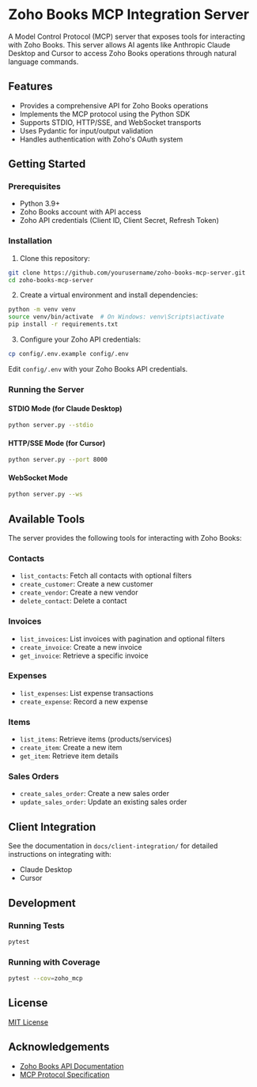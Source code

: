 # Zoho Books MCP Integration Server

A Model Control Protocol (MCP) server that exposes tools for interacting with Zoho Books. This server allows AI agents like Anthropic Claude Desktop and Cursor to access Zoho Books operations through natural language commands.

## Features

- Provides a comprehensive API for Zoho Books operations
- Implements the MCP protocol using the Python SDK
- Supports STDIO, HTTP/SSE, and WebSocket transports
- Uses Pydantic for input/output validation
- Handles authentication with Zoho's OAuth system

## Getting Started

### Prerequisites

- Python 3.9+
- Zoho Books account with API access
- Zoho API credentials (Client ID, Client Secret, Refresh Token)

### Installation

1. Clone this repository:
```bash
git clone https://github.com/yourusername/zoho-books-mcp-server.git
cd zoho-books-mcp-server
```

2. Create a virtual environment and install dependencies:
```bash
python -m venv venv
source venv/bin/activate  # On Windows: venv\Scripts\activate
pip install -r requirements.txt
```

3. Configure your Zoho API credentials:
```bash
cp config/.env.example config/.env
```
Edit `config/.env` with your Zoho Books API credentials.

### Running the Server

#### STDIO Mode (for Claude Desktop)

```bash
python server.py --stdio
```

#### HTTP/SSE Mode (for Cursor)

```bash
python server.py --port 8000
```

#### WebSocket Mode

```bash
python server.py --ws
```

## Available Tools

The server provides the following tools for interacting with Zoho Books:

### Contacts
- `list_contacts`: Fetch all contacts with optional filters
- `create_customer`: Create a new customer
- `create_vendor`: Create a new vendor
- `delete_contact`: Delete a contact

### Invoices
- `list_invoices`: List invoices with pagination and optional filters
- `create_invoice`: Create a new invoice
- `get_invoice`: Retrieve a specific invoice

### Expenses
- `list_expenses`: List expense transactions
- `create_expense`: Record a new expense

### Items
- `list_items`: Retrieve items (products/services)
- `create_item`: Create a new item
- `get_item`: Retrieve item details

### Sales Orders
- `create_sales_order`: Create a new sales order
- `update_sales_order`: Update an existing sales order

## Client Integration

See the documentation in `docs/client-integration/` for detailed instructions on integrating with:
- Claude Desktop
- Cursor

## Development

### Running Tests

```bash
pytest
```

### Running with Coverage

```bash
pytest --cov=zoho_mcp
```

## License

[MIT License](LICENSE)

## Acknowledgements

- [Zoho Books API Documentation](https://www.zoho.com/books/api/v3/)
- [MCP Protocol Specification](https://github.com/mcp-sdk/mcp-python-sdk)